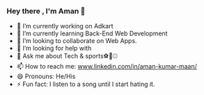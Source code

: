 ### Hey there , I'm Aman 👋

- 🔭 I’m currently working on Adkart
- 🌱 I’m currently learning Back-End Web Development
- 👯 I’m looking to collaborate on Web Apps.
- 🤔 I’m looking for help with 
- 💬 Ask me about Tech & sports⚽🏀⚾
- 📫 How to reach me: www.linkedin.com/in/aman-kumar-maan/
- 😄 Pronouns: He/His
- ⚡ Fun fact: I listen to a song until I start hating it. 
